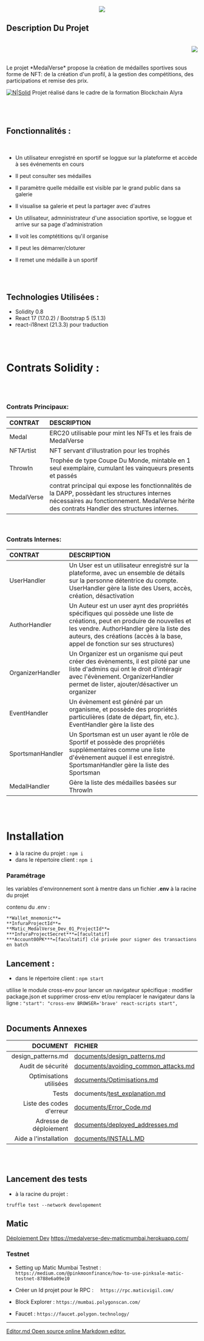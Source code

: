 <p align="center">
  <img src="https://github.com/MedalVerse/MedalVerse-Front/blob/main/data/medalverse.png" />
</p>


## Description Du Projet
</br>
<img align="right" src="https://github.com/MedalVerse/MedalVerse-Front/blob/main/data/Main.gif" /> 
</br>
</br>
<p text-align="justify"> Le projet *MedalVerse* propose la création de médailles sportives sous forme de NFT: de la création d'un profil, à la gestion des compétitions, des participations et remise des prix.</p>


[![N|Solid](https://alyra.fr/wp-content/uploads/2019/06/logo-titre-alyra-bleu-transparent-64px_v3.png)](https://alyra.fr/) Projet réalisé dans le cadre de la formation Blockchain Alyra
</br>
</br>
</br>
<br/>
## Fonctionnalités :
</br>

* Un utilisateur enregistré en sportif se loggue sur la plateforme et accède à ses événements en cours
* Il peut consulter ses médailles
* Il paramètre quelle médaille est visible par le grand public dans sa galerie
* Il visualise sa galerie et peut la partager avec d'autres

* Un utilisateur, admninistrateur d'une association sportive, se loggue et arrive sur sa page d'administration
* Il voit les comptétitions qu'il organise
* Il peut les démarrer/cloturer
* Il remet une médaille à un sportif

</br>
</br>

## Technologies Utilisées :
 * Solidity 0.8
 * React 17 (17.0.2) / Bootstrap 5 (5.1.3)
 * react-i18next (21.3.3) pour traduction
</br>
</br>

# Contrats Solidity :
<br/>
<br/>

### Contrats Principaux: 

|CONTRAT|DESCRIPTION|
|:---|:-----|
|Medal|ERC20 utilisable pour mint les NFTs et les frais de MedalVerse|
|NFTArtist|NFT servant d'illustration pour les trophés|
|ThrowIn| Trophée de type Coupe Du Monde, mintable en 1 seul exemplaire, cumulant les vainqueurs presents et passés|
|MedalVerse| contrat principal qui expose les fonctionnalités de la DAPP, possèdant les structures internes nécessaires au fonctionnement. MedalVerse hérite des contrats Handler des structures internes.|
<br/>

### Contrats Internes: 

|CONTRAT|DESCRIPTION|
|:---|:-----|
|UserHandler|Un User est un utilisateur enregistré sur la plateforme, avec un ensemble de détails sur la personne détentrice du compte. UserHandler gère la liste des Users, accès, création, désactivation|
|AuthorHandler|Un Auteur est un user aynt des propriétés spécifiques qui possède une liste de créations, peut en produire de nouvelles et les vendre. AuthorHandler gère la liste des auteurs, des créations (accès à la base, appel de fonction sur ses structures)|
|OrganizerHandler|Un Organizer est un organisme qui peut créer des évènements, il est piloté par une liste d'admins qui ont le droit d'intéragir avec l'évènement. OrganizerHandler permet de lister, ajouter/désactiver un organizer|
|EventHandler|Un évènement est généré par un organisme, et possède des propriétés particulières (date de départ, fin, etc.). EventHandler gère la liste des|
|SportsmanHandler|Un Sportsman est un user ayant le rôle de Sportif et possède des propriétés supplémentaires comme une liste d'évènement auquel il est enregistré. SportsmanHandler gère la liste des Sportsman| 
|MedalHandler|Gère la liste des médailles basées sur ThrowIn|

</br>
</br>

# Installation

- à la racine du projet :
```npm i```
- dans le répertoire client :
```npm i```

### Paramétrage
les variables d'environnement sont à mentre dans un fichier **.env** à la racine du projet

contenu du .env :
```
**Wallet_mnemonic**=
**InfuraProjectId**=
**Matic_MedalVerse_Dev_01_ProjectId**=
***InfuraProjectSecret***=[facultatif]
***Account00PK***=[facultatif] clé privée pour signer des transactions en batch
```
## Lancement :
- dans le répertoire client :
`npm start`

utilise  le module cross-env pour lancer un navigateur spécifique : modifier package.json et supprimer cross-env et/ou remplacer le navigateur  dans la ligne :
```"start": "cross-env BROWSER='brave' react-scripts start",```
</br>
</br>
## Documents Annexes
|DOCUMENT|FICHIER|
|---:|:---|
|design_patterns.md|[documents/design_patterns.md](design_patterns.md)|
|Audit de sécurité|[documents/avoiding_common_attacks.md](avoiding_common_attacks.md)|
|Optimisations utilisées|[documents/Optimisations.md](Optimisations.md)
|Tests|documents/[test_explanation.md](test_explanation.md)|
|Liste des codes d'erreur|[documents/Error_Code.md](Error_Code.md)|
|Adresse de déploiement|[documents/deployed_addresses.md](deployed_addresses.md)|
|Aide a l'installation|[documents/INSTALL.MD](INSTALL.MD)|


</br>
</br>

## Lancement des tests
- à la racine du projet :

```truffle test --network developement```

## Matic
[Déploiement Dev](https://medalverse-dev-maticmumbai.herokuapp.com/)
https://medalverse-dev-maticmumbai.herokuapp.com/

### Testnet
 - Setting up Matic Mumbai Testnet :
```https://medium.com/@pinkmoonfinance/how-to-use-pinksale-matic-testnet-8788e6a09e10```

 - Créer un Id projet pour le RPC :
```  https://rpc.maticvigil.com/```
 
 - Block Explorer :
 ```https://mumbai.polygonscan.com/```

 - Faucet :
```https://faucet.polygon.technology/```


------------
[Editor.md Open source online Markdown editor.](https://pandao.github.io/editor.md "editor.md")
